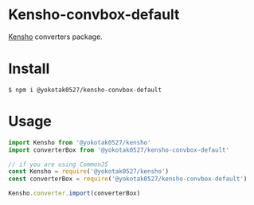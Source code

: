 # Kensho-convbox-default

[Kensho](https://www.npmjs.com/package/@yokotak0527/kensho) converters package.

# Install

```
$ npm i @yokotak0527/kensho-convbox-default
```

# Usage

```js
import Kensho from '@yokotak0527/kensho'
import converterBox from '@yokotak0527/kensho-convbox-default'

// if you are using CommonJS
const Kensho = require('@yokotak0527/kensho')
const converterBox = require('@yokotak0527/kensho-convbox-default')

Kensho.converter.import(converterBox)
```